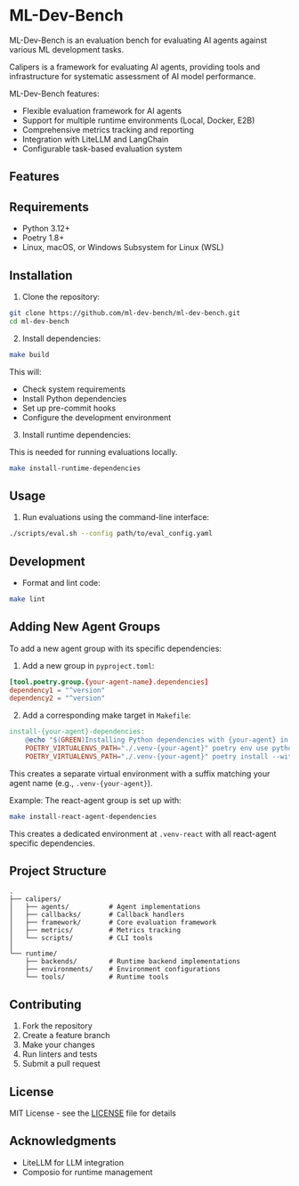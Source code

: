# ML-Dev-Bench

ML-Dev-Bench is an evaluation bench for evaluating AI agents against various ML development tasks.

Calipers is a framework for evaluating AI agents, providing tools and infrastructure for systematic assessment of AI model performance.

ML-Dev-Bench features:
- Flexible evaluation framework for AI agents
- Support for multiple runtime environments (Local, Docker, E2B)
- Comprehensive metrics tracking and reporting
- Integration with LiteLLM and LangChain
- Configurable task-based evaluation system

## Features


## Requirements

- Python 3.12+
- Poetry 1.8+
- Linux, macOS, or Windows Subsystem for Linux (WSL)

## Installation

1. Clone the repository:

```bash
git clone https://github.com/ml-dev-bench/ml-dev-bench.git
cd ml-dev-bench
```

2. Install dependencies:

```bash
make build
```
This will:
- Check system requirements
- Install Python dependencies
- Set up pre-commit hooks
- Configure the development environment

3. Install runtime dependencies:

This is needed for running evaluations locally.

```bash
make install-runtime-dependencies
```

## Usage

1. Run evaluations using the command-line interface:

```bash
./scripts/eval.sh --config path/to/eval_config.yaml

```

## Development

- Format and lint code:

```bash
make lint
```

## Adding New Agent Groups

To add a new agent group with its specific dependencies:

1. Add a new group in `pyproject.toml`:
```toml
[tool.poetry.group.{your-agent-name}.dependencies]
dependency1 = "^version"
dependency2 = "^version"
```

2. Add a corresponding make target in `Makefile`:
```makefile
install-{your-agent}-dependencies:
	@echo "$(GREEN)Installing Python dependencies with {your-agent} in new environment...$(RESET)"
	POETRY_VIRTUALENVS_PATH="./.venv-{your-agent}" poetry env use python$(PYTHON_VERSION)
	POETRY_VIRTUALENVS_PATH="./.venv-{your-agent}" poetry install --with {your-agent}
```

This creates a separate virtual environment with a suffix matching your agent name (e.g., `.venv-{your-agent}`).

Example: The react-agent group is set up with:
```bash
make install-react-agent-dependencies
```
This creates a dedicated environment at `.venv-react` with all react-agent specific dependencies.

## Project Structure

```
.
├── calipers/
│   ├── agents/          # Agent implementations
│   ├── callbacks/       # Callback handlers
│   ├── framework/       # Core evaluation framework
│   ├── metrics/         # Metrics tracking
│   └── scripts/         # CLI tools
│
└── runtime/
    ├── backends/        # Runtime backend implementations
    ├── environments/    # Environment configurations
    └── tools/           # Runtime tools
```
## Contributing

1. Fork the repository
2. Create a feature branch
3. Make your changes
4. Run linters and tests
5. Submit a pull request

## License

MIT License - see the [LICENSE](LICENSE) file for details

## Acknowledgments

- LiteLLM for LLM integration
- Composio for runtime management
